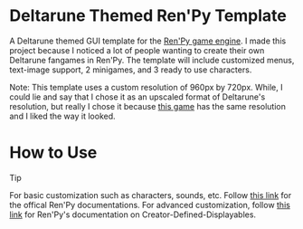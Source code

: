 # Deltarune Themed Ren'Py Template
A Deltarune themed GUI template for the [Ren'Py game engine](https://github.com/renpy/renpy). I made this project because I noticed a lot of people wanting to create their own Deltarune fangames in Ren'Py. The template will include customized menus, text-image support, 2 minigames, and 3 ready to use characters.

Note: This template uses a custom resolution of 960px by 720px. While, I could lie and say that I chose it as an upscaled format of Deltarune's resolution, but really I chose it because [this game](https://derpychocho.itch.io/dating-start) has the same resolution and I liked the way it looked.

# How to Use

> [!TIP]
> For basic customization such as characters, sounds, etc. Follow [this link](https://www.renpy.org/doc/html/index.html) for the offical Ren'Py documentations. For advanced customization, follow [this link](https://www.renpy.org/doc/html/cdd.html) for Ren'Py's documentation on Creator-Defined-Displayables.
